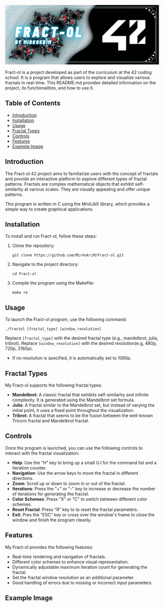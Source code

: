 <img src="https://github.com/MirkokriM/42_Common_Core/blob/main/README.FILE/MirkokriM_github42_Fractol.png">

Fract-ol is a project developed as part of the curriculum at the 42 coding school. It is a program that allows users to explore and visualize various fractals in real-time. This README.md provides detailed information on the project, its functionalities, and how to use it.

## Table of Contents
- [Introduction](#introduction)
- [Installation](#installation)
- [Usage](#usage)
- [Fractal Types](#fractal-types)
- [Controls](#controls)
- [Features](#features)
- [Example Image](#example-image)

## Introduction

The Fract-ol 42 project aims to familiarize users with the concept of fractals and provide an interactive platform to explore different types of fractal patterns. Fractals are complex mathematical objects that exhibit self-similarity at various scales. They are visually appealing and offer unique patterns.

This program is written in C using the MiniLibX library, which provides a simple way to create graphical applications.

## Installation

To install and run Fract-ol, follow these steps:

1. Clone the repository:
   ```
   git clone https://github.com/MirkokriM/Fract-ol.git
   ```

2. Navigate to the project directory:
   ```
   cd Fract-ol
   ```

3. Compile the program using the Makefile:
   ```
   make re
   ```

## Usage

To launch the Fract-ol program, use the following command:
```
./fractol [fractal_type] [window_resolution]
```
Replace `[fractal_type]` with the desired fractal type (e.g., mandelbrot, julia, tribrot). 
Replace `[window_resolution]` with the desired resolution(e.g, 480p, 720p, 2160p).
- If no resolution is specified, it is automatically set to 1080p.

## Fractal Types

My Fract-ol supports the following fractal types:
- **Mandelbrot**: A classic fractal that exhibits self-similarity and infinite complexity. It is generated using the Mandelbrot set formula.
- **Julia**: A fractal similar to the Mandelbrot set, but instead of varying the initial point, it uses a fixed point throughout the visualization.
- **Tribrot**: A fractal that seems to be the fusion between the well-known Tricorn fractal and Mandelbrot fractal.

## Controls

Once the program is launched, you can use the following controls to interact with the fractal visualization:

- **Help**: Use the "H" key to bring up a small U.I for the command list and a iteration counter.
- **Navigation**: Use the arrow keys to move the fractal in different directions.
- **Zoom**: Scroll up or down to zoom in or out of the fractal.
- **Iterations**: Press the "+" or "-" key to increase or decrease the number of iterations for generating the fractal.
- **Color Schemes**: Press "X" or "C" to switch between different color schemes.
- **Reset Fractal**: Press "R" key to to reset the fractal parameters.
- **Exit**: Pres the "ESC" key or cross over the window's frame to close the window and finish the program cleanly.

## Features

My Fract-ol provides the following features:

- Real-time rendering and navigation of fractals.
- Different color schemes to enhance visual representation.
- Dynamically adjustable maximum iteration count for generating the fractal.
- Set the fractal window resolution as an additional parameter.
- Good handling of errors due to missing or incorrect input parameters.

## Example Image

